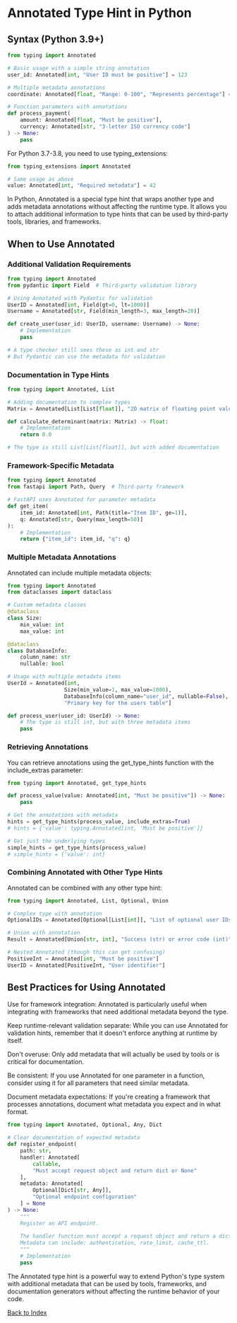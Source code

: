 # Annotated Type Hint in Python

## Syntax (Python 3.9+)
```python
from typing import Annotated

# Basic usage with a simple string annotation
user_id: Annotated[int, "User ID must be positive"] = 123

# Multiple metadata annotations
coordinate: Annotated[float, "Range: 0-100", "Represents percentage"] = 75.5

# Function parameters with annotations
def process_payment(
    amount: Annotated[float, "Must be positive"],
    currency: Annotated[str, "3-letter ISO currency code"]
) -> None:
    pass
```

For Python 3.7-3.8, you need to use typing_extensions:
```python
from typing_extensions import Annotated

# Same usage as above
value: Annotated[int, "Required metadata"] = 42
```

In Python, Annotated is a special type hint that wraps another type and adds metadata annotations without affecting the runtime type. It allows you to attach additional information to type hints that can be used by third-party tools, libraries, and frameworks.

## When to Use Annotated

### Additional Validation Requirements
```python
from typing import Annotated
from pydantic import Field  # Third-party validation library

# Using Annotated with Pydantic for validation
UserID = Annotated[int, Field(gt=0, lt=1000)]
Username = Annotated[str, Field(min_length=3, max_length=20)]

def create_user(user_id: UserID, username: Username) -> None:
    # Implementation
    pass

# A type checker still sees these as int and str
# But Pydantic can use the metadata for validation
```

### Documentation in Type Hints
```python
from typing import Annotated, List

# Adding documentation to complex types
Matrix = Annotated[List[List[float]], "2D matrix of floating point values"]

def calculate_determinant(matrix: Matrix) -> float:
    # Implementation
    return 0.0

# The type is still List[List[float]], but with added documentation
```

### Framework-Specific Metadata
```python
from typing import Annotated
from fastapi import Path, Query  # Third-party framework

# FastAPI uses Annotated for parameter metadata
def get_item(
    item_id: Annotated[int, Path(title="Item ID", ge=1)],
    q: Annotated[str, Query(max_length=50)]
):
    # Implementation
    return {"item_id": item_id, "q": q}
```

### Multiple Metadata Annotations
Annotated can include multiple metadata objects:
```python
from typing import Annotated
from dataclasses import dataclass

# Custom metadata classes
@dataclass
class Size:
    min_value: int
    max_value: int

@dataclass
class DatabaseInfo:
    column_name: str
    nullable: bool

# Usage with multiple metadata items
UserId = Annotated[int, 
                  Size(min_value=1, max_value=1000),
                  DatabaseInfo(column_name="user_id", nullable=False),
                  "Primary key for the users table"]

def process_user(user_id: UserId) -> None:
    # The type is still int, but with three metadata items
    pass
```

### Retrieving Annotations
You can retrieve annotations using the get_type_hints function with the include_extras parameter:
```python
from typing import Annotated, get_type_hints

def process_value(value: Annotated[int, "Must be positive"]) -> None:
    pass

# Get the annotations with metadata
hints = get_type_hints(process_value, include_extras=True)
# hints = {'value': typing.Annotated[int, 'Must be positive']}

# Get just the underlying types
simple_hints = get_type_hints(process_value)
# simple_hints = {'value': int}
```

### Combining Annotated with Other Type Hints
Annotated can be combined with any other type hint:
```python
from typing import Annotated, List, Optional, Union

# Complex type with annotation
OptionalIDs = Annotated[Optional[List[int]], "List of optional user IDs"]

# Union with annotation
Result = Annotated[Union[str, int], "Success (str) or error code (int)"]

# Nested Annotated (though this can get confusing)
PositiveInt = Annotated[int, "Must be positive"]
UserID = Annotated[PositiveInt, "User identifier"]
```

## Best Practices for Using Annotated
Use for framework integration: Annotated is particularly useful when integrating with frameworks that need additional metadata beyond the type.

Keep runtime-relevant validation separate: While you can use Annotated for validation hints, remember that it doesn't enforce anything at runtime by itself.

Don't overuse: Only add metadata that will actually be used by tools or is critical for documentation.

Be consistent: If you use Annotated for one parameter in a function, consider using it for all parameters that need similar metadata.

Document metadata expectations: If you're creating a framework that processes annotations, document what metadata you expect and in what format.

```python
from typing import Annotated, Optional, Any, Dict

# Clear documentation of expected metadata
def register_endpoint(
    path: str,
    handler: Annotated[
        callable,
        "Must accept request object and return dict or None"
    ],
    metadata: Annotated[
        Optional[Dict[str, Any]],
        "Optional endpoint configuration"
    ] = None
) -> None:
    """
    Register an API endpoint.
    
    The handler function must accept a request object and return a dict or None.
    Metadata can include: authentication, rate_limit, cache_ttl.
    """
    # Implementation
    pass
```

The Annotated type hint is a powerful way to extend Python's type system with additional metadata that can be used by tools, frameworks, and documentation generators without affecting the runtime behavior of your code.


[Back to Index](../../README.md)

